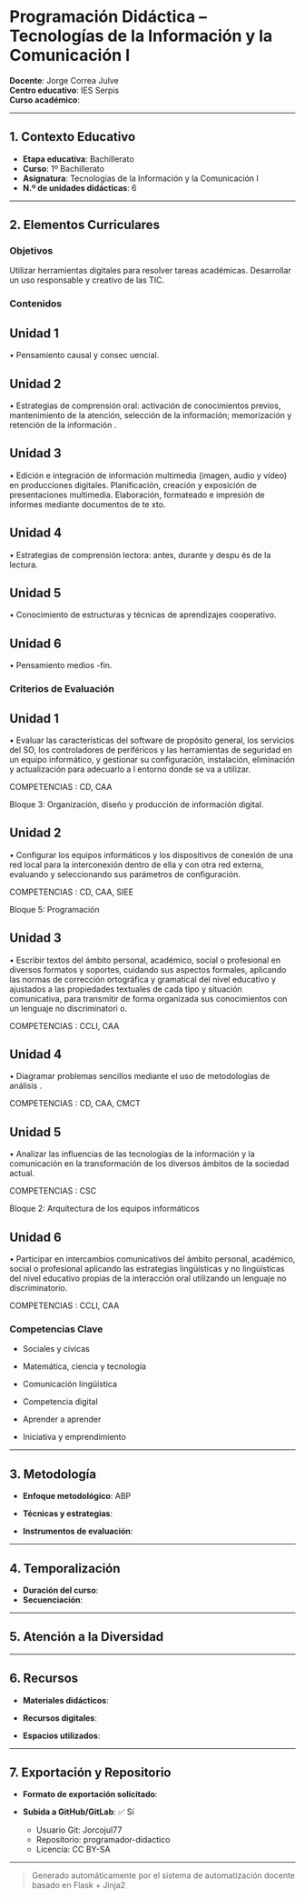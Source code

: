 # Programación Didáctica – Tecnologías de la Información y la Comunicación I

**Docente**: Jorge Correa Julve  
**Centro educativo**: IES Serpis  
**Curso académico**:   

---

## 1. Contexto Educativo

- **Etapa educativa**: Bachillerato
- **Curso**: 1º Bachillerato
- **Asignatura**: Tecnologías de la Información y la Comunicación I
- **N.º de unidades didácticas**: 6

---

## 2. Elementos Curriculares

### Objetivos
Utilizar herramientas digitales para resolver tareas académicas.
Desarrollar un uso responsable y creativo de las TIC.
### Contenidos

## Unidad 1
• Pensamiento causal y consec uencial.

## Unidad 2
• Estrategias de comprensión oral: activación de conocimientos previos, 
mantenimiento de la atención, selección de la información; memorización y 
retención de la información .

## Unidad 3
• Edición e integración de información multimedia (imagen, audio y vídeo) en 
producciones digitales. Planificación, creación y exposición de presentaciones 
multimedia. Elaboración, formateado e impresión de informes mediante 
documentos de te xto.

## Unidad 4
• Estrategias de comprensión lectora: antes, durante y despu és de la lectura.

## Unidad 5
• Conocimiento de estructuras y técnicas de aprendizajes cooperativo.

## Unidad 6
• Pensamiento medios -fin.


### Criterios de Evaluación

## Unidad 1
• Evaluar  las características del software de propósito general, los servicios 
del SO, los controladores de periféricos y las herramientas de seguridad en 
un equipo informático, y gestionar su configuración, instalación, eliminación 
y actualización para adecuarlo a l entorno donde se va a utilizar.  
 
COMPETENCIAS : CD, CAA  
 
 
Bloque 3: Organización, diseño y producción de información 
digital.

## Unidad 2
• Configurar los equipos informáticos y los dispositivos de conexión de una red 
local para la interconexión dentro de ella y con otra red externa, evaluando y 
seleccionando sus parámetros de configuración.  
 
COMPETENCIAS : CD, CAA, SIEE  
 
 
Bloque 5:  Programación

## Unidad 3
• Escribir textos del ámbito personal, académico, social o profesional en 
diversos formatos y soportes, cuidando sus aspectos formales, aplicando las 
normas de corrección ortográfica y gramatical del nivel educativo y ajustados 
a las propiedades textuales de cada tipo y situación comunicativa, para 
transmitir de forma organizada sus conocimientos con un lenguaje no 
discriminatori o. 
 
COMPETENCIAS : CCLI, CAA

## Unidad 4
• Diagramar problemas sencillos mediante el uso de metodologías de análisis . 
 
COMPETENCIAS : CD, CAA, CMCT

## Unidad 5
• Analizar las influencias de las tecnologías de la información y la 
comunicación en la transformación de los diversos ámbitos de la sociedad 
actual.  
 
COMPETENCIAS : CSC  
 
Bloque 2: Arquitectura de los equipos informáticos

## Unidad 6
• Participar en intercambios comunicativos del ámbito personal, académico, 
social o profesional aplicando las estrategias lingüísticas y no lingüísticas del 
nivel educativo propias de la interacción oral utilizando un lenguaje no 
discriminatorio.  
 
COMPETENCIAS : CCLI, CAA


### Competencias Clave


- Sociales y cívicas

- Matemática, ciencia y tecnología

- Comunicación lingüística

- Competencia digital

- Aprender a aprender

- Iniciativa y emprendimiento



---

## 3. Metodología

- **Enfoque metodológico**: ABP
- **Técnicas y estrategias**:  
  
- **Instrumentos de evaluación**: 

---

## 4. Temporalización

- **Duración del curso**: 
- **Secuenciación**:  
  

---

## 5. Atención a la Diversidad



---

## 6. Recursos

- **Materiales didácticos**:  
  
- **Recursos digitales**:  
  
- **Espacios utilizados**: 

---

## 7. Exportación y Repositorio

- **Formato de exportación solicitado**: 
- **Subida a GitHub/GitLab**: ✅ Sí

  - Usuario Git: Jorcojul77
  - Repositorio: programador-didactico
  - Licencia: CC BY-SA


---

> Generado automáticamente por el sistema de automatización docente basado en Flask + Jinja2